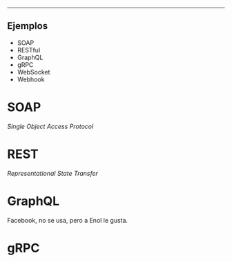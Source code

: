 

---

## Ejemplos
- SOAP
- RESTful
- GraphQL
- gRPC
- WebSocket
- Webhook

# SOAP
*Single Object Access Protocol*

# REST
*Representational State Transfer*

# GraphQL
Facebook, no se usa, pero a Enol le gusta.

# gRPC